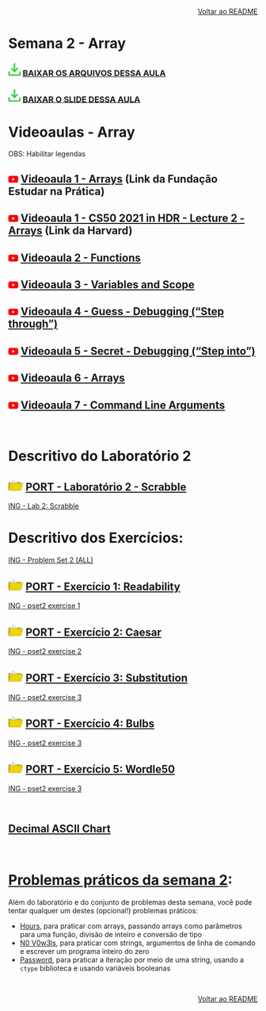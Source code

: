 <p align="right">
   <a href="https://patyfil.github.io/cs50-cc50-harvard/">Voltar ao README</a>
</p>

# Semana 2 - Array  

### <img src="assets/baixar.svg" width=25 /> [BAIXAR OS ARQUIVOS DESSA AULA](./assets/ArquivosZips/semana2/src2.zip)  
### <img src="assets/baixar.svg" width=25 /> [BAIXAR O SLIDE DESSA AULA](./assets/slides/2-Array.pdf)  


# Videoaulas - Array  

<p>OBS: Habilitar legendas</p>

## <img src="assets/youtube.svg" width=20 /> [Videoaula 1 - Arrays](https://www.youtube.com/watch?v=yvAVgpKW6tY) (Link da Fundação Estudar na Prática)  

## <img src="assets/youtube.svg" width=20 /> [Videoaula 1 - CS50 2021 in HDR - Lecture 2 - Arrays](https://www.youtube.com/watch?v=v_luodP_mfE) (Link da Harvard)  

## <img src="assets/youtube.svg" width=20 /> [Videoaula 2 - Functions](https://www.youtube.com/watch?v=n1glFqt3g38&t=5s)  

## <img src="assets/youtube.svg" width=20 /> [Videoaula 3 - Variables and Scope](https://www.youtube.com/watch?v=GiFbdVGjF9I)  

## <img src="assets/youtube.svg" width=20 /> [Videoaula 4 - Guess - Debugging (“Step through”)](https://www.youtube.com/watch?v=---HbbANxDQ)  

## <img src="assets/youtube.svg" width=20 /> [Videoaula 5 - Secret - Debugging (“Step into”)](https://www.youtube.com/watch?v=tk3cl8hyfqM)  

## <img src="assets/youtube.svg" width=20 /> [Videoaula 6 - Arrays](https://www.youtube.com/watch?v=K1yC1xshF40)  

## <img src="assets/youtube.svg" width=20 /> [Videoaula 7 - Command Line Arguments](https://www.youtube.com/watch?v=AI6Ccfno6Pk)  

&nbsp;

# Descritivo do Laboratório 2

## <img src="assets/folderOpen2.svg" width=30 /> [PORT - Laboratório 2 - Scrabble](https://patyfil.github.io/cs50-cc50-harvard/semana2/scrabble)  
[ING - Lab 2: Scrabble](https://cs50.harvard.edu/x/2023/labs/2/) 


# Descritivo dos Exercícios: 
[ING - Problem Set 2 (ALL)](https://cs50.harvard.edu/x/2023/psets/2/)  

## <img src="assets/folderOpen2.svg" width=30 /> [PORT - Exercício 1: Readability](https://patyfil.github.io/cs50-cc50-harvard/semana2/readability)  
[ING - pset2 exercise 1](https://cs50.harvard.edu/x/2023/psets/2/readability/)  

## <img src="assets/folderOpen2.svg" width=30 /> [PORT - Exercício 2: Caesar](https://patyfil.github.io/cs50-cc50-harvard/semana2/caesar)  
[ING - pset2 exercise 2](https://cs50.harvard.edu/x/2023/psets/2/caesar/)  

## <img src="assets/folderOpen2.svg" width=30 /> [PORT - Exercício 3: Substitution](https://patyfil.github.io/cs50-cc50-harvard/semana2/substitution)  
[ING - pset2 exercise 3](https://cs50.harvard.edu/x/2023/psets/2/substitution/)  

## <img src="assets/folderOpen2.svg" width=30 /> [PORT - Exercício 4: Bulbs](https://patyfil.github.io/cs50-cc50-harvard/semana2/bulbs)  
[ING - pset2 exercise 3](https://cs50.harvard.edu/x/2023/psets/2/bulbs/)  

## <img src="assets/folderOpen2.svg" width=30 /> [PORT - Exercício 5: Wordle50](https://patyfil.github.io/cs50-cc50-harvard/semana2/wordle50)  
[ING - pset2 exercise 3](https://cs50.harvard.edu/x/2023/psets/2/wordle50/)  


<br>

## [Decimal ASCII Chart](https://asciichart.com/)

&nbsp;

# [Problemas práticos da semana 2](https://cs50.harvard.edu/x/2023/problems/2/):  

Além do laboratório e do conjunto de problemas desta semana, você pode tentar qualquer um destes (opcional!) problemas práticos:

* [Hours](https://patyfil.github.io/cs50-cc50-harvard/semana2/hours), para praticar com arrays, passando arrays como parâmetros para uma função, divisão de inteiro e conversão de tipo  
* [N0 V0w3ls](https://patyfil.github.io/cs50-cc50-harvard/semana2/no-vowels), para praticar com strings, argumentos de linha de comando e escrever um programa inteiro do zero  
* [Password](https://patyfil.github.io/cs50-cc50-harvard/semana2/password), para praticar a iteração por meio de uma string, usando a `ctype` biblioteca e usando variáveis ​​booleanas  

&nbsp;

<p align="right">
   <a href="https://patyfil.github.io/cs50-cc50-harvard/">Voltar ao README</a>
</p>